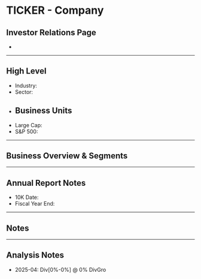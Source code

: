 # TICKER - Company

## Investor Relations Page
- 

---

## High Level 

- Industry: 
- Sector: 
- Business Units
  - 
- Large Cap: 
- S&P 500:

---

## Business Overview & Segments 

---

## Annual Report Notes
- 10K Date:  
- Fiscal Year End:


---

## Notes

---

## Analysis Notes
- 2025-04: Div[0%-0%] @ 0% DivGro
